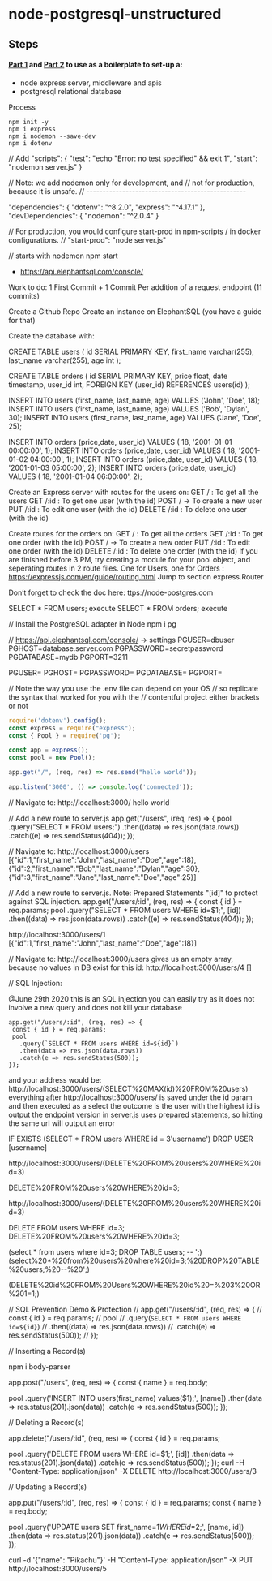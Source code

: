 # node-postgresql-unstructured


## Steps

#### [Part 1](https://github.com/dirkbosman/node-postgresql-unstructured) and [Part 2](https://github.com/dirkbosman/node-postgresql-destructured) to use as a boilerplate to set-up a:
- node express server, middleware and apis
- postgresql relational database

Process

```
npm init -y
npm i express
npm i nodemon --save-dev
npm i dotenv
```


// Add
  "scripts": {
    "test": "echo \"Error: no test specified\" && exit 1",
    "start": "nodemon server.js"
  }


// Note: we add nodemon only for development, and 
// not for production, because it is unsafe. 
// -------------------------------------------------


  "dependencies": {
    "dotenv": "^8.2.0",
    "express": "^4.17.1"
  },
  "devDependencies": {
    "nodemon": "^2.0.4"
  }


// For production, you would configure start-prod in npm-scripts / in docker configurations.
// "start-prod": "node server.js"


// starts with nodemon
npm start


* https://api.elephantsql.com/console/


Work to do: 1 First Commit + 1 Commit Per addition of a request endpoint (11 commits)

Create a Github Repo
Create an  instance on ElephantSQL (you have a guide for that)  

Create the database with: 


CREATE TABLE users (
   id  SERIAL PRIMARY KEY,
   first_name varchar(255),
   last_name varchar(255),
   age int
);
 
CREATE TABLE orders (
   id  SERIAL PRIMARY KEY,
   price float,
   date timestamp,
   user_id int,
   FOREIGN KEY (user_id) REFERENCES users(id)
);
 
INSERT INTO users (first_name, last_name, age) VALUES ('John', 'Doe', 18);
INSERT INTO users (first_name, last_name, age) VALUES ('Bob', 'Dylan', 30);
INSERT INTO users (first_name, last_name, age) VALUES ('Jane', 'Doe', 25);
 
 
INSERT INTO orders (price,date, user_id) VALUES ( 18, '2001-01-01 00:00:00', 1);
INSERT INTO orders (price,date, user_id) VALUES ( 18, '2001-01-02 04:00:00', 1);
INSERT INTO orders (price,date, user_id) VALUES ( 18, '2001-01-03 05:00:00', 2);
INSERT INTO orders (price,date, user_id) VALUES ( 18, '2001-01-04 06:00:00', 2);


Create an Express server with routes for the users on:
GET  /  : To get all the users 
GET  /:id :  To get one user (with the id) 
POST / -> To create a new user 
PUT /:id  :  To edit one user (with the id) 
DELETE  /:id : To delete one user (with the id) 

Create routes for the orders on:
GET  /  : To get all the orders 
GET  /:id :  To get one order (with the id) 
POST / -> To create a new order
PUT /:id  :  To edit one order (with the id) 
DELETE  /:id : To delete one order (with the id)
If you are finished before 3 PM, try creating a module for your pool object, and seperating routes in 2 route files. One for Users, one for Orders : https://expressjs.com/en/guide/routing.html
        Jump to section express.Router


Don’t forget to check the doc here: ttps://node-postgres.com











SELECT * FROM users;
execute
SELECT * FROM orders;
execute


// Install the PostgreSQL adapter in Node
npm i pg


// https://api.elephantsql.com/console/ -> settings
PGUSER=dbuser
PGHOST=database.server.com
PGPASSWORD=secretpassword
PGDATABASE=mydb
PGPORT=3211


PGUSER=<value-same>
PGHOST=<value>
PGPASSWORD=<value>
PGDATABASE=<value-same>
PGPORT=<value>



// Note the way you use the .env file can depend on your OS
// so replicate the syntax that worked for you with the 
// contentful project either brackets or not



``` express.js
require('dotenv').config();
const express = require("express");
const { Pool } = require('pg');

const app = express();
const pool = new Pool();

app.get("/", (req, res) => res.send("hello world"));

app.listen('3000', () => console.log('connected'));
```


// Navigate to: http://localhost:3000/
hello world


// Add a new route to server.js
app.get("/users", (req, res) => {
  pool
    .query("SELECT * FROM users;")
    .then((data) => res.json(data.rows))
    .catch((e) => res.sendStatus(404));
});


// Navigate to: http://localhost:3000/users
[{"id":1,"first_name":"John","last_name":"Doe","age":18},{"id":2,"first_name":"Bob","last_name":"Dylan","age":30},{"id":3,"first_name":"Jane","last_name":"Doe","age":25}]


// Add a new route to server.js. Note: Prepared Statements "[id]" to protect against SQL injection.
app.get("/users/:id", (req, res) => {
  const { id } = req.params;
  pool
    .query("SELECT * FROM users WHERE id=$1;", [id])
    .then((data) => res.json(data.rows))
    .catch((e) => res.sendStatus(404));
});


http://localhost:3000/users/1
[{"id":1,"first_name":"John","last_name":"Doe","age":18}]

// Navigate to: http://localhost:3000/users gives us an empty array, because no values in DB exist for this id:
http://localhost:3000/users/4
[]


// SQL Injection:

@June 29th 2020 this is an SQL injection you can easily try as it does not involve a new query and does not kill your database

```
app.get("/users/:id", (req, res) => {
 const { id } = req.params;
 pool
   .query(`SELECT * FROM users WHERE id=${id}`)
   .then(data => res.json(data.rows))
   .catch(e => res.sendStatus(500));
});
```
and your address would be: http://localhost:3000/users/(SELECT%20MAX(id)%20FROM%20users)
everything after http://localhost:3000/users/ is saved under the id param and then executed as a select 
the outcome is the user with the highest id is output
the endpoint version in server.js uses prepared statements, so hitting the same url will output an error


IF  EXISTS (SELECT * FROM users WHERE id = 3'username')
DROP USER [username]

http://localhost:3000/users/(DELETE%20FROM%20users%20WHERE%20id=3)

DELETE%20FROM%20users%20WHERE%20id=3;

http://localhost:3000/users/(DELETE%20FROM%20users%20WHERE%20id=3)

DELETE FROM users WHERE id=3;
DELETE%20FROM%20users%20WHERE%20id=3;

(select * from users where id=3; DROP TABLE users; -- ';)
(select%20*%20from%20users%20where%20id=3;%20DROP%20TABLE%20users;%20--%20';)

(DELETE%20id%20FROM%20Users%20WHERE%20id%20=%203%20OR%201=1;)


// SQL Prevention Demo & Protection
// app.get("/users/:id", (req, res) => {
//   const { id } = req.params;
//   pool
//     .query(`SELECT * FROM users WHERE id=${id}`)
//     .then((data) => res.json(data.rows))
//     .catch((e) => res.sendStatus(500));
// });


// Inserting a Record(s)

npm i body-parser


app.post("/users", (req, res) => {
 const { name } = req.body;

 pool
   .query('INSERT INTO users(first_name) values($1);', [name])
   .then(data => res.status(201).json(data))
   .catch(e => res.sendStatus(500));
});


// Deleting a Record(s)


app.delete("/users/:id", (req, res) => {
 const { id } = req.params;

 pool
   .query('DELETE FROM users WHERE id=$1;', [id])
   .then(data => res.status(201).json(data))
   .catch(e => res.sendStatus(500));
});
curl -H "Content-Type: application/json" -X DELETE http://localhost:3000/users/3




// Updating a Record(s)


app.put("/users/:id", (req, res) => {
 const { id } = req.params;
 const { name } = req.body;

 pool
   .query('UPDATE users SET first_name=$1 WHERE id=$2;', [name, id])
   .then(data => res.status(201).json(data))
   .catch(e => res.sendStatus(500));
});


curl -d '{"name": "Pikachu"}' -H "Content-Type: application/json" -X PUT http://localhost:3000/users/5







